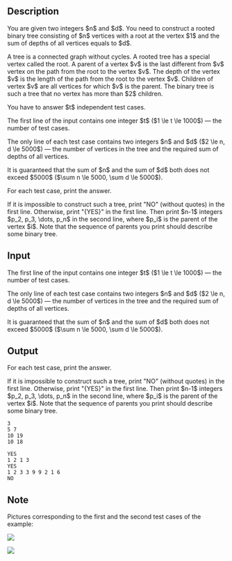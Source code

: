 ## Description

<div><p>You are given two integers $n$ and $d$. You need to construct a rooted binary tree consisting of $n$ vertices with a root at the vertex $1$ and the sum of depths of all vertices equals to $d$.</p><p>A tree is a connected graph without cycles. A rooted tree has a special vertex called the root. A parent of a vertex $v$ is the last different from $v$ vertex on the path from the root to the vertex $v$. The depth of the vertex $v$ is the length of the path from the root to the vertex $v$. Children of vertex $v$ are all vertices for which $v$ is the parent. The binary tree is such a tree that no vertex has more than $2$ children.</p><p>You have to answer $t$ independent test cases.</p></div><div class="input-specification"><p>The first line of the input contains one integer $t$ ($1 \le t \le 1000$) — the number of test cases.</p><p>The only line of each test case contains two integers $n$ and $d$ ($2 \le n, d \le 5000$) — the number of vertices in the tree and the required sum of depths of all vertices.</p><p>It is guaranteed that the sum of $n$ and the sum of $d$ both does not exceed $5000$ ($\sum n \le 5000, \sum d \le 5000$).</p></div><div class="output-specification"><p>For each test case, print the answer.</p><p>If it is impossible to construct such a tree, print "<span class="tex-font-style-tt">NO</span>" (without quotes) in the first line. Otherwise, print "{YES}" in the first line. Then print $n-1$ integers $p_2, p_3, \dots, p_n$ in the second line, where $p_i$ is the parent of the vertex $i$. Note that the sequence of parents you print should describe some binary tree.</p></div>

## Input

<p>The first line of the input contains one integer $t$ ($1 \le t \le 1000$) — the number of test cases.</p><p>The only line of each test case contains two integers $n$ and $d$ ($2 \le n, d \le 5000$) — the number of vertices in the tree and the required sum of depths of all vertices.</p><p>It is guaranteed that the sum of $n$ and the sum of $d$ both does not exceed $5000$ ($\sum n \le 5000, \sum d \le 5000$).</p>

## Output

<p>For each test case, print the answer.</p><p>If it is impossible to construct such a tree, print "<span class="tex-font-style-tt">NO</span>" (without quotes) in the first line. Otherwise, print "{YES}" in the first line. Then print $n-1$ integers $p_2, p_3, \dots, p_n$ in the second line, where $p_i$ is the parent of the vertex $i$. Note that the sequence of parents you print should describe some binary tree.</p>





```input1
3
5 7
10 19
10 18
```




```output1
YES
1 2 1 3 
YES
1 2 3 3 9 9 2 1 6 
NO
```



## Note

<p>Pictures corresponding to the first and the second test cases of the example:</p><p><img class="tex-graphics" src="file://s1YUQr0L.png" style="max-width: 100.0%;max-height: 100.0%;"></p><p><img class="tex-graphics" src="file://XJB6YebQ.png" style="max-width: 100.0%;max-height: 100.0%;"></p>
